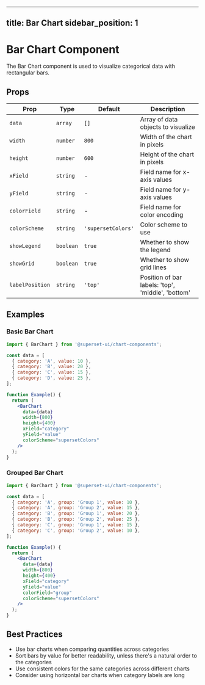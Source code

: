 <!--
    Licensed to the Apache Software Foundation (ASF) under one
    or more contributor license agreements.  See the NOTICE file
    distributed with this work for additional information
    regarding copyright ownership.  The ASF licenses this file
    to you under the Apache License, Version 2.0 (the
    "License"); you may not use this file except in compliance
    with the License.  You may obtain a copy of the License at

      http://www.apache.org/licenses/LICENSE-2.0

    Unless required by applicable law or agreed to in writing,
    software distributed under the License is distributed on an
    "AS IS" BASIS, WITHOUT WARRANTIES OR CONDITIONS OF ANY
    KIND, either express or implied.  See the License for the
    specific language governing permissions and limitations
    under the License.
-->
---
title: Bar Chart
sidebar_position: 1
---

# Bar Chart Component

The Bar Chart component is used to visualize categorical data with rectangular bars.

## Props

| Prop | Type | Default | Description |
|------|------|---------|-------------|
| `data` | `array` | `[]` | Array of data objects to visualize |
| `width` | `number` | `800` | Width of the chart in pixels |
| `height` | `number` | `600` | Height of the chart in pixels |
| `xField` | `string` | - | Field name for x-axis values |
| `yField` | `string` | - | Field name for y-axis values |
| `colorField` | `string` | - | Field name for color encoding |
| `colorScheme` | `string` | `'supersetColors'` | Color scheme to use |
| `showLegend` | `boolean` | `true` | Whether to show the legend |
| `showGrid` | `boolean` | `true` | Whether to show grid lines |
| `labelPosition` | `string` | `'top'` | Position of bar labels: 'top', 'middle', 'bottom' |

## Examples

### Basic Bar Chart

```jsx
import { BarChart } from '@superset-ui/chart-components';

const data = [
  { category: 'A', value: 10 },
  { category: 'B', value: 20 },
  { category: 'C', value: 15 },
  { category: 'D', value: 25 },
];

function Example() {
  return (
    <BarChart
      data={data}
      width={800}
      height={400}
      xField="category"
      yField="value"
      colorScheme="supersetColors"
    />
  );
}
```

### Grouped Bar Chart

```jsx
import { BarChart } from '@superset-ui/chart-components';

const data = [
  { category: 'A', group: 'Group 1', value: 10 },
  { category: 'A', group: 'Group 2', value: 15 },
  { category: 'B', group: 'Group 1', value: 20 },
  { category: 'B', group: 'Group 2', value: 25 },
  { category: 'C', group: 'Group 1', value: 15 },
  { category: 'C', group: 'Group 2', value: 10 },
];

function Example() {
  return (
    <BarChart
      data={data}
      width={800}
      height={400}
      xField="category"
      yField="value"
      colorField="group"
      colorScheme="supersetColors"
    />
  );
}
```

## Best Practices

- Use bar charts when comparing quantities across categories
- Sort bars by value for better readability, unless there's a natural order to the categories
- Use consistent colors for the same categories across different charts
- Consider using horizontal bar charts when category labels are long
